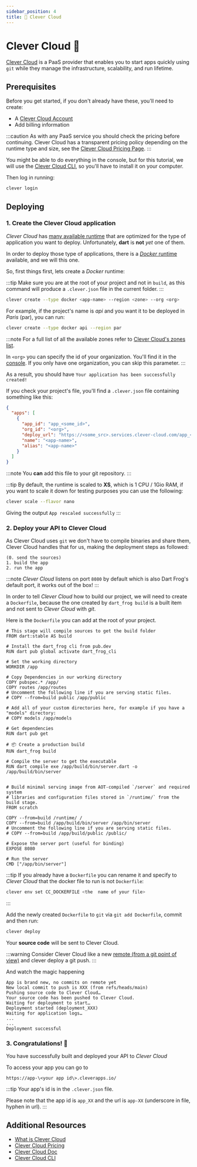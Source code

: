 ```yaml
---
sidebar_position: 4
title: 💎 Clever Cloud
---
```


# Clever Cloud 💎

[Clever Cloud](https://www.clever-cloud.com/) is a PaaS provider that enables you to start apps quickly using `git` while they manage the infrastructure, scalability, and run lifetime.

## Prerequisites

Before you get started, if you don't already have these, you'll need to create:

- A [Clever Cloud Account](https://api.clever-cloud.com/v2/sessions/signup)
- Add billing information

:::caution
As with any PaaS service you should check the pricing before continuing. Clever Cloud has a transparent pricing policy depending on the runtime type and size, see the [Clever Cloud Pricing Page](https://www.clever-cloud.com/pricing/).
:::

You might be able to do everything in the console, but for this tutorial, we will use the [Clever Cloud CLI](https://www.clever-cloud.com/doc/reference/clever-tools/getting_started/), so you'll have to install it on your computer.

Then log in running:

```bash
clever login
```

## Deploying

### 1. Create the Clever Cloud application

_Clever Cloud_ has [many available runtime](https://www.clever-cloud.com/product/) that are optimized for the type of application you want to deploy. Unfortunately, **dart** is **not** _yet_ one of them.

In order to deploy those type of applications, there is a [_Docker_ runtime](https://www.clever-cloud.com/doc/deploy/application/docker/docker/) available, and we will this one.

So, first things first, lets create a _Docker_ runtime:

:::tip
Make sure you are at the root of your project and not in `build`, as this command will produce a `.clever.json` file in the current folder.
:::

```bash
clever create --type docker <app-name> --region <zone> --org <org>
```

For example, if the project's name is _api_ and you want it to be deployed in _Paris_ (par), you can run:

```bash
clever create --type docker api --region par
```

:::note
For a full list of all the available zones refer to [Clever Cloud's zones list](https://www.clever-cloud.com/blog/features/2020/11/05/ovh-clever-cloud-zones/).

In `<org>` you can specify the id of your organization.
You'll find it in the [console](https://console.clever-cloud.com/). If you only have one organization, you can skip this parameter.
:::

As a result, you should have `Your application has been successfully created!`

If you check your project's file, you'll find a `.clever.json` file containing something like this:

```json
{
  "apps": [
    {
      "app_id": "app_<some_id>",
      "org_id": "<org>",
      "deploy_url": "https://<some_src>.services.clever-cloud.com/app_<some_id>.git",
      "name": "<app-name>",
      "alias": "<app-name>"
    }
  ]
}
```

:::note
You **can** add this file to your git repository.
:::

:::tip
By default, the runtime is scaled to **XS**, which is 1 CPU / 1Gio RAM, if you want to scale it down for testing purposes you can use the following:

```bash
clever scale --flavor nano
```

Giving the output `App rescaled successfully`
:::

### 2. Deploy your API to Clever Cloud

As Clever Cloud uses `git` we don't have to compile binaries and share them, Clever Cloud handles that for us, making the deployment steps as followed:

    (0. send the sources)
    1. build the app
    2. run the app

:::note
_Clever Cloud_ listens on port `8080` by default which is also Dart Frog's default port, it works out of the box!
:::

In order to tell _Clever Cloud_ how to build our project, we will need to create a `Dockerfile`, because the one created by `dart_frog build` is a built item and not sent to _Clever Cloud_ with _git_.

Here is the `Dockerfile` you can add at the root of your project.

```docker
# This stage will compile sources to get the build folder
FROM dart:stable AS build

# Install the dart_frog cli from pub.dev
RUN dart pub global activate dart_frog_cli

# Set the working directory
WORKDIR /app

# Copy Dependencies in our working directory
COPY pubspec.* /app/
COPY routes /app/routes
# Uncomment the following line if you are serving static files.
# COPY --from=build public /app/public

# Add all of your custom directories here, for example if you have a "models" directory:
# COPY models /app/models

# Get dependencies
RUN dart pub get

# 📦 Create a production build
RUN dart_frog build

# Compile the server to get the executable
RUN dart compile exe /app/build/bin/server.dart -o /app/build/bin/server


# Build minimal serving image from AOT-compiled `/server` and required system
# libraries and configuration files stored in `/runtime/` from the build stage.
FROM scratch

COPY --from=build /runtime/ /
COPY --from=build /app/build/bin/server /app/bin/server
# Uncomment the following line if you are serving static files.
# COPY --from=build /app/build/public /public/

# Expose the server port (useful for binding)
EXPOSE 8080

# Run the server
CMD ["/app/bin/server"]
```

:::tip
If you already have a `Dockerfile` you can rename it and specify to _Clever Cloud_ that the docker file to run is not `Dockerfile`:

```bash
clever env set CC_DOCKERFILE <the  name of your file>
```

:::

Add the newly created `Dockerfile` to `git` via `git add Dockerfile`, commit and then run:

```bash
clever deploy
```

Your **source code** will be sent to Clever Cloud.

:::warning
Consider Clever Cloud like a new [remote (from a git point of view)](https://git-scm.com/book/en/v2/Git-Basics-Working-with-Remotes) and clever deploy a git push.
:::

And watch the magic happening

```
App is brand new, no commits on remote yet
New local commit to push is XXX (from refs/heads/main)
Pushing source code to Clever Cloud…
Your source code has been pushed to Clever Cloud.
Waiting for deployment to start…
Deployment started (deployment_XXX)
Waiting for application logs…
...
...
Deployment successful
```

### 3. Congratulations! 🎉

You have successfully built and deployed your API to _Clever Cloud_

To access your app you can go to

`https://app-\<your app id\>.cleverapps.io/`

:::tip
Your app's id is in the `.clever.json` file.

Please note that the app id is `app_XX` and the url is `app-XX` (underscore in file, hyphen in url).
:::

## Additional Resources

- [What is Clever Cloud](https://www.clever-cloud.com/presentation/)
- [Clever Cloud Pricing](https://www.clever-cloud.com/pricing/)
- [Clever Cloud Doc](https://www.clever-cloud.com/doc/)
- [Clever Cloud CLI](https://www.clever-cloud.com/doc/getting-started/cli/)
